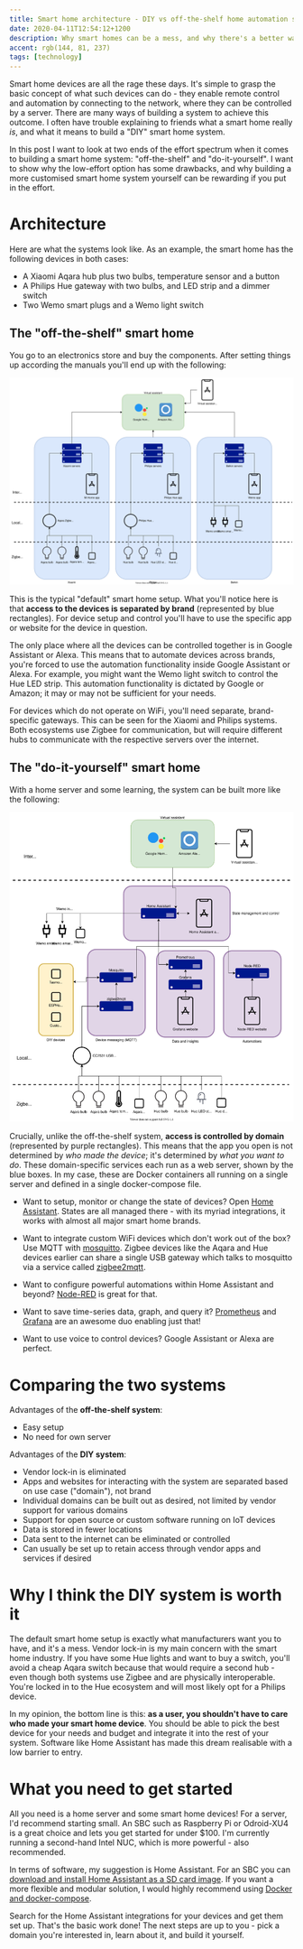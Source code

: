 ```yaml
---
title: Smart home architecture - DIY vs off-the-shelf home automation setup
date: 2020-04-11T12:54:12+1200
description: Why smart homes can be a mess, and why there's a better way
accent: rgb(144, 81, 237)
tags: [technology]
---
```


Smart home devices are all the rage these days. It's simple to grasp the basic concept of what such devices can do - they enable remote control and automation by connecting to the network, where they can be controlled by a server. There are many ways of building a system to achieve this outcome. I often have trouble explaining to friends what a smart home really _is_, and what it means to build a "DIY" smart home system.

In this post I want to look at two ends of the effort spectrum when it comes to building a smart home system: "off-the-shelf" and "do-it-yourself". I want to show why the low-effort option has some drawbacks, and why building a more customised smart home system yourself can be rewarding if you put in the effort.

# Architecture

Here are what the systems look like. As an example, the smart home has the following devices in both cases:

- A Xiaomi Aqara hub plus two bulbs, temperature sensor and a button
- A Philips Hue gateway with two bulbs, and LED strip and a dimmer switch
- Two Wemo smart plugs and a Wemo light switch

## The "off-the-shelf" smart home

You go to an electronics store and buy the components. After setting things up according the manuals you'll end up with the following:

![Architecture diagram for off-the-shelf smart home][ots-svg]

This is the typical "default" smart home setup. What you'll notice here is that **access to the devices is separated by brand** (represented by blue rectangles). For device setup and control you'll have to use the specific app or website for the device in question.

The only place where all the devices can be controlled together is in Google Assistant or Alexa. This means that to automate devices across brands, you're forced to use the automation functionality inside Google Assistant or Alexa. For example, you might want the Wemo light switch to control the Hue LED strip. This automation functionality is dictated by Google or Amazon; it may or may not be sufficient for your needs.

For devices which do not operate on WiFi, you'll need separate, brand-specific gateways. This can be seen for the Xiaomi and Philips systems. Both ecosystems use Zigbee for communication, but will require different hubs to communicate with the respective servers over the internet.

## The "do-it-yourself" smart home

With a home server and some learning, the system can be built more like the following:

![Architecture diagram for DIY smart home][diy-svg]

Crucially, unlike the off-the-shelf system, **access is controlled by domain** (represented by purple rectangles). This means that the app you open is not determined by _who made the device_; it's determined by _what you want to do_. These domain-specific services each run as a web server, shown by the blue boxes. In my case, these are Docker containers all running on a single server and defined in a single docker-compose file.

- Want to setup, monitor or change the state of devices? Open [Home Assistant](https://www.home-assistant.io/). States are all managed there - with its myriad integrations, it works with almost all major smart home brands.

- Want to integrate custom WiFi devices which don't work out of the box? Use MQTT with [mosquitto](https://mosquitto.org/). Zigbee devices like the Aqara and Hue devices earlier can share a single USB gateway which talks to mosquitto via a service called [zigbee2mqtt](https://www.zigbee2mqtt.io/).

- Want to configure powerful automations within Home Assistant and beyond? [Node-RED](https://nodered.org/) is great for that.

- Want to save time-series data, graph, and query it? [Prometheus](https://www.home-assistant.io/integrations/prometheus/) and [Grafana](https://grafana.com/) are an awesome duo enabling just that!

- Want to use voice to control devices? Google Assistant or Alexa are perfect.

# Comparing the two systems

Advantages of the **off-the-shelf system**:

- Easy setup
- No need for own server

Advantages of the **DIY system**:

- Vendor lock-in is eliminated
- Apps and websites for interacting with the system are separated based on use case ("domain"), not brand
- Individual domains can be built out as desired, not limited by vendor support for various domains
- Support for open source or custom software running on IoT devices
- Data is stored in fewer locations
- Data sent to the internet can be eliminated or controlled
- Can usually be set up to retain access through vendor apps and services if desired

# Why I think the DIY system is worth it

The default smart home setup is exactly what manufacturers want you to have, and it's a mess. Vendor lock-in is my main concern with the smart home industry. If you have some Hue lights and want to buy a switch, you'll avoid a cheap Aqara switch because that would require a second hub - even though both systems use Zigbee and are physically interoperable. You're locked in to the Hue ecosystem and will most likely opt for a Philips device.

In my opinion, the bottom line is this: **as a user, you shouldn't have to care who made your smart home device**. You should be able to pick the best device for your needs and budget and integrate it into the rest of your system. Software like Home Assistant has made this dream realisable with a low barrier to entry.

# What you need to get started

All you need is a home server and some smart home devices! For a server, I'd recommend starting small. An SBC such as Raspberry Pi or Odroid-XU4 is a great choice and lets you get started for under \$100. I'm currently running a second-hand Intel NUC, which is more powerful - also recommended.

In terms of software, my suggestion is Home Assistant. For an SBC you can [download and install Home Assistant as a SD card image][fka-hassio]. If you want a more flexible and modular solution, I would highly recommend using [Docker and docker-compose][ha-docker].

Search for the Home Assistant integrations for your devices and get them set up. That's the basic work done! The next steps are up to you - pick a domain you're interested in, learn about it, and build it yourself.

[fka-hassio]: https://www.home-assistant.io/hassio/
[ha-docker]: https://www.home-assistant.io/docs/installation/docker/
[ots-svg]: ./smart_home_architecture_ots.svg
[diy-svg]: ./smart_home_architecture_diy.svg

